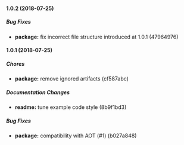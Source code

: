 #### 1.0.2 (2018-07-25)

##### Bug Fixes

* **package:**  fix incorrect file structure introduced at 1.0.1 (47964976)

#### 1.0.1 (2018-07-25)

##### Chores

* **package:**  remove ignored artifacts (cf587abc)

##### Documentation Changes

* **readme:**  tune example code style (8b9f1bd3)

##### Bug Fixes

* **package:**  compatibility with AOT (#1) (b027a848)

